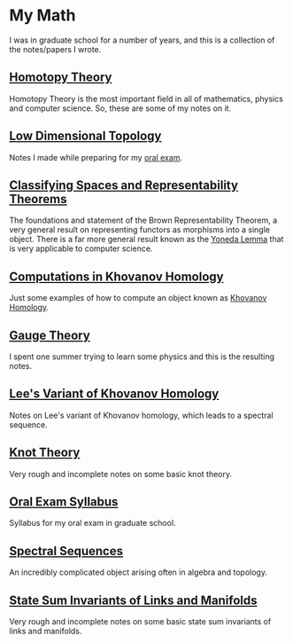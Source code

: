 # My Math

I was in graduate school for a number of years, and this is a collection of the notes/papers I wrote.

## [Homotopy Theory](./homotopy-theory)

Homotopy Theory is the most important field in  all of mathematics, physics and computer science. So, these are some of my notes on it.

## [Low Dimensional Topology](./low-dimensional-topology)

Notes I made while preparing for my [oral exam](./oral-exam).

## [Classifying Spaces and Representability Theorems](./classifying-spaces-and-representability-theorems)

The foundations and statement of the Brown Representability Theorem, a very general result on representing functors as morphisms into a single object. There is a far more general result known as the [Yoneda Lemma](http://en.wikipedia.org/wiki/Yoneda_lemma) that is very applicable to computer science.

## [Computations in Khovanov Homology](./computations-in-khovanov-homology)

Just some examples of how to compute an object known as [Khovanov Homology](http://en.wikipedia.org/wiki/Khovanov_homology).

## [Gauge Theory](./guage-theory)

I spent one summer trying to learn some physics and this is the resulting notes.

## [Lee's Variant of Khovanov Homology](./lees-variant-of-khovanov-homology)

Notes on Lee's variant of Khovanov homology, which leads to a spectral sequence.

## [Knot Theory](./knot-theory)

Very rough and incomplete notes on some basic knot theory.

## [Oral Exam Syllabus](./oral-syllabus)

Syllabus for my oral exam in graduate school.

## [Spectral Sequences](./spectral-sequences)

An incredibly complicated object arising often in algebra and topology.

## [State Sum Invariants of Links and Manifolds](./state-sum-invariants-of-links-and-manifolds)

Very rough and incomplete notes on some basic state sum invariants of links and manifolds.

